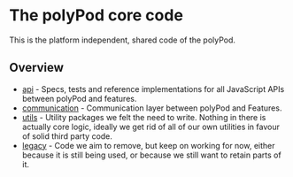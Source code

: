 # The polyPod core code

This is the platform independent, shared code of the polyPod.

## Overview

- [api](api) - Specs, tests and reference implementations for all JavaScript
  APIs between polyPod and features.
- [communication](communication) - Communication layer between polyPod and
  Features.
- [utils](utils) - Utility packages we felt the need to write. Nothing in there
  is actually core logic, ideally we get rid of all of our own utilities in
  favour of solid third party code.
- [legacy](legacy) - Code we aim to remove, but keep on working for now, either
  because it is still being used, or because we still want to retain parts of
  it.
